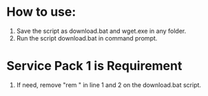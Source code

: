 # How to use:
1. Save the script as download.bat and wget.exe in any folder.
2. Run the script download.bat in command prompt.

# Service Pack 1 is Requirement
1. If need, remove "rem " in line 1 and 2 on the download.bat script.
